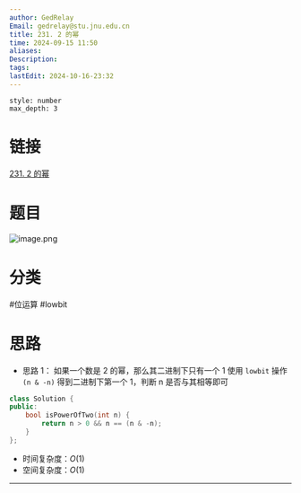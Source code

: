 ```yaml
---
author: GedRelay
Email: gedrelay@stu.jnu.edu.cn
title: 231. 2 的幂
time: 2024-09-15 11:50
aliases: 
Description: 
tags: 
lastEdit: 2024-10-16-23:32
---
```


```toc
style: number
max_depth: 3
```

# 链接
[231. 2 的幂](https://leetcode.cn/problems/power-of-two/) 

# 题目
![image.png](https://ged-pic-bed.oss-cn-guangzhou.aliyuncs.com/img/202409151150315.png)


# 分类
#位运算 #lowbit 

# 思路
- 思路 1：
如果一个数是 2 的幂，那么其二进制下只有一个 1
使用 `lowbit` 操作 `(n & -n)` 得到二进制下第一个 1，判断 n 是否与其相等即可


```cpp
class Solution {
public:
    bool isPowerOfTwo(int n) {
        return n > 0 && n == (n & -n);
    }
};
```


- 时间复杂度：${O\left( 1 \right)  }$ 
- 空间复杂度：${O\left( 1 \right)  }$ 


---

